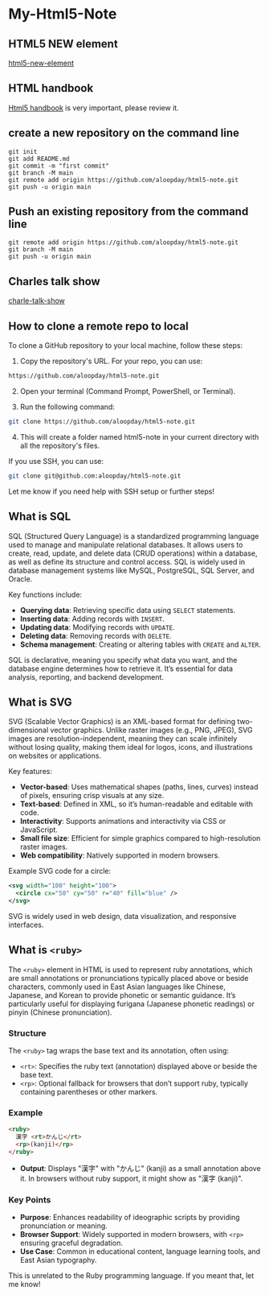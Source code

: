 ﻿ # My-Html5-Note

## HTML5 NEW element

[html5-new-element](https://www.runoob.com/html/html5-new-element.html)
 ## HTML handbook

 [Html5 handbook](https://www.runoob.com/tags/html-reference.html) is very important, please review it.

 ## create a new repository on the command line 
```echo "# html5-note" >> README.md
git init
git add README.md
git commit -m "first commit"
git branch -M main
git remote add origin https://github.com/aloopday/html5-note.git
git push -u origin main
```


## Push an existing repository from the command line 

```
git remote add origin https://github.com/aloopday/html5-note.git
git branch -M main
git push -u origin main
```
## Charles talk show

[charle-talk-show](https://www.youtube.com/@HKUCharles )

## How to clone a remote repo to local

To clone a GitHub repository to your local machine, follow these steps:

1. Copy the repository's URL. For your repo, you can use:
```bash
https://github.com/aloopday/html5-note.git
```

2. Open your terminal (Command Prompt, PowerShell, or Terminal).

3. Run the following command:
```bash
git clone https://github.com/aloopday/html5-note.git
```

4. This will create a folder named html5-note in your current directory with all the repository's files.

If you use SSH, you can use:
```bash
git clone git@github.com:aloopday/html5-note.git
```

Let me know if you need help with SSH setup or further steps!

## What is SQL

SQL (Structured Query Language) is a standardized programming language used to manage and manipulate relational databases. It allows users to create, read, update, and delete data (CRUD operations) within a database, as well as define its structure and control access. SQL is widely used in database management systems like MySQL, PostgreSQL, SQL Server, and Oracle.

Key functions include:
- **Querying data**: Retrieving specific data using `SELECT` statements.
- **Inserting data**: Adding records with `INSERT`.
- **Updating data**: Modifying records with `UPDATE`.
- **Deleting data**: Removing records with `DELETE`.
- **Schema management**: Creating or altering tables with `CREATE` and `ALTER`.

SQL is declarative, meaning you specify what data you want, and the database engine determines how to retrieve it. It’s essential for data analysis, reporting, and backend development.

##  What is SVG

SVG (Scalable Vector Graphics) is an XML-based format for defining two-dimensional vector graphics. Unlike raster images (e.g., PNG, JPEG), SVG images are resolution-independent, meaning they can scale infinitely without losing quality, making them ideal for logos, icons, and illustrations on websites or applications.

Key features:
- **Vector-based**: Uses mathematical shapes (paths, lines, curves) instead of pixels, ensuring crisp visuals at any size.
- **Text-based**: Defined in XML, so it’s human-readable and editable with code.
- **Interactivity**: Supports animations and interactivity via CSS or JavaScript.
- **Small file size**: Efficient for simple graphics compared to high-resolution raster images.
- **Web compatibility**: Natively supported in modern browsers.

Example SVG code for a circle:
```xml
<svg width="100" height="100">
  <circle cx="50" cy="50" r="40" fill="blue" />
</svg>
```

SVG is widely used in web design, data visualization, and responsive interfaces.

## What is `<ruby>`

The `<ruby>` element in HTML is used to represent ruby annotations, which are small annotations or pronunciations typically placed above or beside characters, commonly used in East Asian languages like Chinese, Japanese, and Korean to provide phonetic or semantic guidance. It’s particularly useful for displaying furigana (Japanese phonetic readings) or pinyin (Chinese pronunciation).

### Structure
The `<ruby>` tag wraps the base text and its annotation, often using:
- `<rt>`: Specifies the ruby text (annotation) displayed above or beside the base text.
- `<rp>`: Optional fallback for browsers that don’t support ruby, typically containing parentheses or other markers.

### Example
```html
<ruby>
  漢字 <rt>かんじ</rt>
  <rp>(kanji)</rp>
</ruby>
```
- **Output**: Displays "漢字" with "かんじ" (kanji) as a small annotation above it. In browsers without ruby support, it might show as "漢字 (kanji)".

### Key Points
- **Purpose**: Enhances readability of ideographic scripts by providing pronunciation or meaning.
- **Browser Support**: Widely supported in modern browsers, with `<rp>` ensuring graceful degradation.
- **Use Case**: Common in educational content, language learning tools, and East Asian typography.

This is unrelated to the Ruby programming language. If you meant that, let me know!

